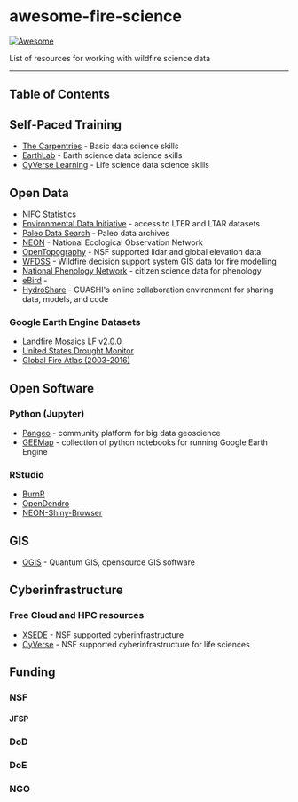 # awesome-fire-science
[![Awesome](https://cdn.rawgit.com/sindresorhus/awesome/d7305f38d29fed78fa85652e3a63e154dd8e8829/media/badge.svg)](https://github.com/sindresorhus/awesome)

List of resources for working with wildfire science data

****

## Table of Contents

## Self-Paced Training
   
   * [The Carpentries](https://carpentries.org/) - Basic data science skills
   * [EarthLab](https://www.earthdatascience.org/) - Earth science data science skills 
   * [CyVerse Learning](https://learning.cyverse.org) - Life science data science skills

## Open Data

   * [NIFC Statistics](https://www.nifc.gov/fire-information/statistics)
   * [Environmental Data Initiative](https://environmentaldatainitiative.org/) - access to LTER and LTAR datasets
   * [Paleo Data Search](https://www.ncdc.noaa.gov/paleo-search/) - Paleo data archives
   * [NEON](https://www.neonscience.org/data-samples) - National Ecological Observation Network
   * [OpenTopography](https://opentopography.org/) - NSF supported lidar and global elevation data
   * [WFDSS](https://wfdss.usgs.gov/wfdss/WFDSS_Data.shtml) - Wildfire decision support system GIS data for fire modelling
   * [National Phenology Network](https://www.usanpn.org/usa-national-phenology-network) - citizen science data for phenology
   * [eBird](https://ebird.org/science/use-ebird-data) - 
   * [HydroShare](https://www.hydroshare.org/) - CUASHI's online collaboration environment for sharing data, models, and code

### Google Earth Engine Datasets

   * [Landfire Mosaics LF v2.0.0](https://samapriya.github.io/awesome-gee-community-datasets/projects/landfire/)
   * [United States Drought Monitor](https://samapriya.github.io/awesome-gee-community-datasets/projects/usdm/)
   * [Global Fire Atlas (2003-2016)](https://samapriya.github.io/awesome-gee-community-datasets/projects/gfa/)

## Open Software

### Python (Jupyter)
 
   * [Pangeo](https://pangeo.io/) - community platform for big data geoscience
   * [GEEMap](https://geemap.org/) - collection of python notebooks for running Google Earth Engine 

### RStudio
   
   * [BurnR](https://github.com/ltrr-arizona-edu/burnr)
   * [OpenDendro](https://opendendro.github.io/opendendro/)
   * [NEON-Shiny-Browser](https://github.com/cyverse-gis/neon-shiny-browser)

## GIS

   * [QGIS](https://qgis.org) - Quantum GIS, opensource GIS software

## Cyberinfrastructure

### Free Cloud and HPC resources

   * [XSEDE](https://portal.xsede.org/) - NSF supported cyberinfrastructure
   * [CyVerse](https://cyverse.org) - NSF supported cyberinfrastructure for life sciences

## Funding

### NSF

#### JFSP

### DoD

### DoE

### NGO
